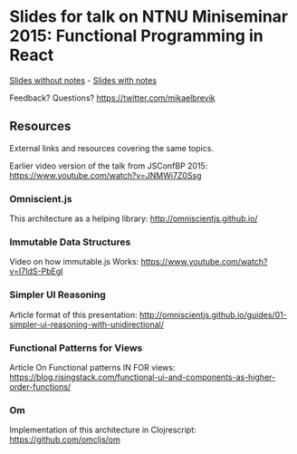 # Slides for talk on NTNU Miniseminar 2015: Functional Programming in React

[Slides without notes](https://www.dropbox.com/s/ua43qionjm145ri/ntnu-miniseminar-2015-functional-ui.pdf?dl=0)   - [Slides with notes](https://www.dropbox.com/s/2qsuly472tvhs1x/ntnu-miniseminar-2015-functional-ui-notes.pdf?dl=0)

Feedback? Questions? https://twitter.com/mikaelbrevik

## Resources

External links and resources covering the same topics.

Earlier video version of the talk from JSConfBP 2015:
https://www.youtube.com/watch?v=JNMWi7Z0Ssg

### Omniscient.js
This architecture as a helping library:
http://omniscientjs.github.io/

### Immutable  Data Structures
Video on how immutable.js Works:
https://www.youtube.com/watch?v=I7IdS-PbEgI

### Simpler UI Reasoning
Article format of this presentation:
http://omniscientjs.github.io/guides/01-simpler-ui-reasoning-with-unidirectional/


### Functional Patterns for Views
Article On Functional patterns IN FOR views:
https://blog.risingstack.com/functional-ui-and-components-as-higher-order-functions/

### Om
Implementation of this architecture in Clojrescript:
https://github.com/omcljs/om
